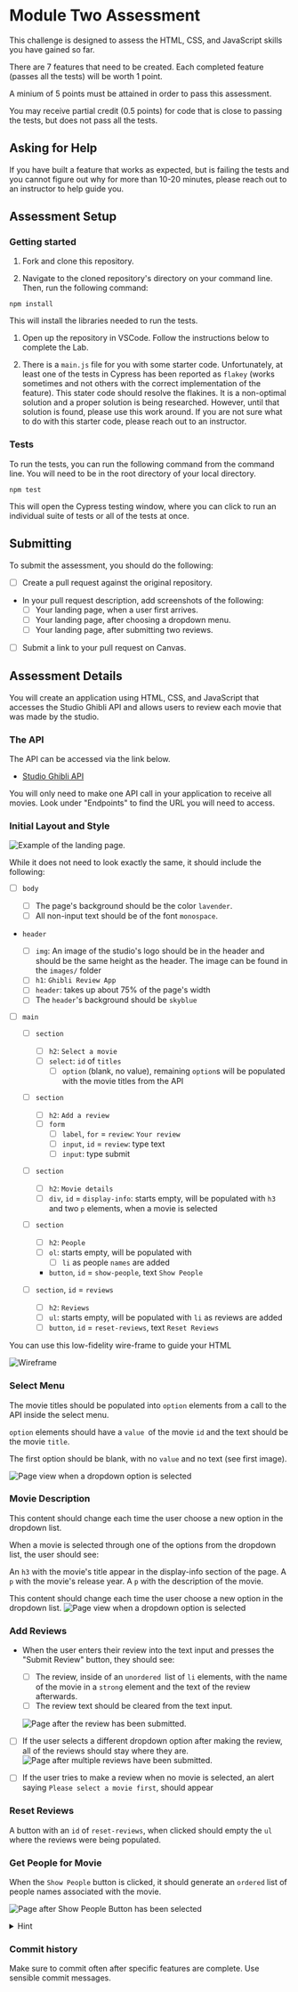 # Module Two Assessment

This challenge is designed to assess the HTML, CSS, and JavaScript skills you have gained so far.

There are 7 features that need to be created. Each completed feature (passes all the tests) will be worth 1 point.

A minium of 5 points must be attained in order to pass this assessment.

You may receive partial credit (0.5 points) for code that is close to passing the tests, but does not pass all the tests.

## Asking for Help

If you have built a feature that works as expected, but is failing the tests and you cannot figure out why for more than 10-20 minutes, please reach out to an instructor to help guide you.

## Assessment Setup

### Getting started

1. Fork and clone this repository.

1. Navigate to the cloned repository's directory on your command line. Then, run the following command:

```
npm install
```

This will install the libraries needed to run the tests.

1. Open up the repository in VSCode. Follow the instructions below to complete the Lab.

1. There is a `main.js` file for you with some starter code. Unfortunately, at least one of the tests in Cypress has been reported as `flakey` (works sometimes and not others with the correct implementation of the feature). This stater code should resolve the flakines. It is a non-optimal solution and a proper solution is being researched. However, until that solution is found, please use this work around. If you are not sure what to do with this starter code, please reach out to an instructor.

### Tests

To run the tests, you can run the following command from the command line. You will need to be in the root directory of your local directory.

```
npm test
```

This will open the Cypress testing window, where you can click to run an individual suite of tests or all of the tests at once.

## Submitting

To submit the assessment, you should do the following:

- [ ] Create a pull request against the original repository.
- In your pull request description, add screenshots of the following:
  - [ ] Your landing page, when a user first arrives.
  - [ ] Your landing page, after choosing a dropdown menu.
  - [ ] Your landing page, after submitting two reviews.
- [ ] Submit a link to your pull request on Canvas.

## Assessment Details

You will create an application using HTML, CSS, and JavaScript that accesses the Studio Ghibli API and allows users to review each movie that was made by the studio.

### The API

The API can be accessed via the link below.

- [Studio Ghibli API](https://ghibliapi.herokuapp.com)

You will only need to make one API call in your application to receive all movies. Look under "Endpoints" to find the URL you will need to access.

### Initial Layout and Style

![Example of the landing page.](./images/readme/ghibli-landing.png)

While it does not need to look exactly the same, it should include the following:

- [ ] `body`

  - [ ] The page's background should be the color `lavender`.
  - [ ] All non-input text should be of the font `monospace`.

- `header`

  - [ ] `img`: An image of the studio's logo should be in the header and should be the same height as the header. The image can be found in the `images/` folder
  - [ ] `h1`: `Ghibli Review App`
  - [ ] `header`: takes up about 75% of the page's width
  - [ ] The `header`'s background should be `skyblue`

- [ ] `main`

  - [ ] `section`

    - [ ] `h2`: `Select a movie`
    - [ ] `select`: `id` of `titles`
      - [ ] `option` (blank, no value), remaining `option`s will be populated with the movie titles from the API

  - [ ] `section`
    - [ ] `h2`: `Add a review`
    - [ ] `form`
      - [ ] `label`, `for` = `review`: `Your review`
      - [ ] `input`, `id` = `review`: type text
      - [ ] `input`: type submit
  - [ ] `section`
    - [ ] `h2`: `Movie details`
    - [ ] `div`, `id` = `display-info`: starts empty, will be populated with `h3` and two `p` elements, when a movie is selected
  - [ ] `section`
    - [ ] `h2`: `People`
    - [ ] `ol`: starts empty, will be populated with
      - [ ] `li` as people `names` are added
    - `button`, `id` = `show-people`, text `Show People`
  - [ ] `section`, `id` = `reviews`
    - [ ] `h2`: `Reviews`
    - [ ] `ul`: starts empty, will be populated with `li` as reviews are added
    - [ ] `button`, `id` = `reset-reviews`, text `Reset Reviews`

You can use this low-fidelity wire-frame to guide your HTML

![Wireframe](./images/readme/ghibli-extended-wireframe.png)

### Select Menu

The movie titles should be populated into `option` elements from a call to the API inside the select menu.

`option` elements should have a `value `of the movie `id` and the text should be the movie `title`.

The first option should be blank, with no `value` and no text (see first image).

![Page view when a dropdown option is selected](./images/readme/show.png)

### Movie Description

This content should change each time the user choose a new option in the dropdown list.

When a movie is selected through one of the options from the dropdown list, the user should see:

An `h3` with the movie's title appear in the display-info section of the page.
A `p` with the movie's release year.
A `p` with the description of the movie.

This content should change each time the user choose a new option in the dropdown list.
![Page view when a dropdown option is selected](./images/readme/show.png)

### Add Reviews

- When the user enters their review into the text input and presses the "Submit Review" button, they should see:

  - [ ] The review, inside of an `unordered `list of `li` elements, with the name of the movie in a `strong` element and the text of the review afterwards.
  - [ ] The review text should be cleared from the text input.

  ![Page after the review has been submitted.](./images/readme/submit-review.png)

- [ ] If the user selects a different dropdown option after making the review, all of the reviews should stay where they are.
      ![Page after multiple reviews have been submitted.](./images/readme/multi-review.png)

- [ ] If the user tries to make a review when no movie is selected, an alert saying `Please select a movie first`, should appear

### Reset Reviews

A button with an `id` of `reset-reviews`, when clicked should empty the `ul` where the reviews were being populated.

### Get People for Movie

When the `Show People` button is clicked, it should generate an `ordered` list of people names associated with the movie.

![Page after Show People Button has been selected](./images/readme/ghibli-people.png)

<details><summary>Hint</summary>

Look at the `/people` endpoint of the API.

You want to select the people who have the same movie `id` as the selected `movie`.

</details>

### Commit history

Make sure to commit often after specific features are complete. Use sensible commit messages.

